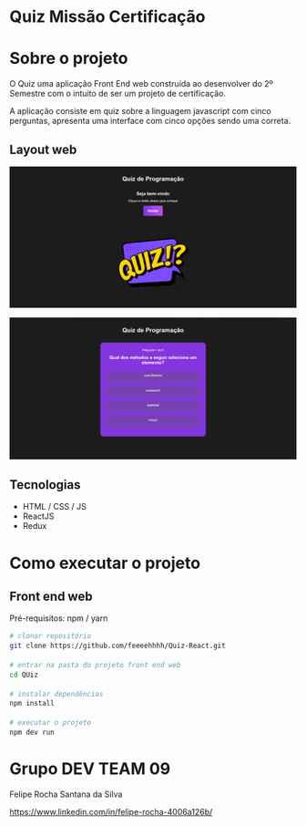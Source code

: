 # Quiz Missão Certificação

# Sobre o projeto

O Quiz uma aplicação Front End web construída ao desenvolver do 2º Semestre com o intuito de ser um projeto de certificação.

A aplicação consiste em quiz sobre a linguagem javascript com cinco perguntas, apresenta uma interface com cinco opções sendo uma correta.

## Layout web
![Web 1](https://github.com/feeeehhhh/Quiz-React/blob/master/assets/image1.png)

![Web 2](https://github.com/feeeehhhh/Quiz-React/blob/master/assets/image2.png)

## Tecnologias
- HTML / CSS / JS 
- ReactJS
- Redux

# Como executar o projeto

## Front end web
Pré-requisitos: npm / yarn

```bash
# clonar repositório
git clone https://github.com/feeeehhhh/Quiz-React.git

# entrar na pasta do projeto front end web
cd QUiz

# instalar dependências
npm install

# executar o projeto
npm dev run
```

# Grupo DEV TEAM 09
Felipe Rocha Santana da Silva

https://www.linkedin.com/in/felipe-rocha-4006a126b/


